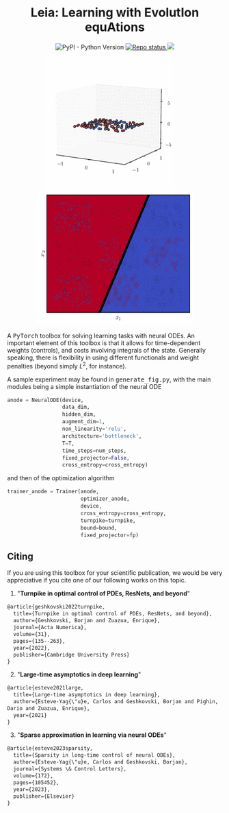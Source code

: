 <!-- Title -->
<h1 align="center">
  Leia: Learning with EvolutIon equAtions
</h1>

<!-- Information badges -->
<p align="center">
  <img alt="PyPI - Python Version" src="https://img.shields.io/pypi/pyversions/dedalus">
  <a href="https://www.repostatus.org/#concept">
    <img alt="Repo status" src="https://www.repostatus.org/badges/latest/concept.svg" />
  </a>
  <a href="https://doi.org/10.1017/S0962492922000046">
  <img src="https://zenodo.org/badge/DOI/10.1017/S0962492922000046.svg">
  </a>
</p>

<p align="center">
  <img src="videos/traj.gif" alt="animated" width="302", height="311"/>
  &nbsp;
  &nbsp;
  &nbsp;
  <img src="videos/gen.gif" alt="animated" width="365", height="311"/>
</p>

A <tt>PyTorch</tt> toolbox for solving learning tasks with neural ODEs. An important element of this toolbox is that it allows for time-dependent weights (controls), and costs involving integrals of the state. Generally speaking, there is flexibility in using different functionals and weight penalties (beyond simply $L^2$, for instance).

A sample experiment may be found in <tt>generate_fig.py</tt>, with the main modules being a simple instantiation of the neural ODE

```python
anode = NeuralODE(device, 
                  data_dim, 
                  hidden_dim, 
                  augment_dim=1, 
                  non_linearity='relu',
                  architecture='bottleneck', 
                  T=T, 
                  time_steps=num_steps, 
                  fixed_projector=False, 
                  cross_entropy=cross_entropy)
```
and then of the optimization algorithm

```python
trainer_anode = Trainer(anode, 
                        optimizer_anode, 
                        device, 
                        cross_entropy=cross_entropy, 
                        turnpike=turnpike,
                        bound=bound, 
                        fixed_projector=fp)
```

## Citing 

If you are using this toolbox for your scientific publication, we would be very appreciative if you cite one of our following works on this topic.

1. "**Turnpike in optimal control of PDEs, ResNets, and beyond**"

```
@article{geshkovski2022turnpike,
  title={Turnpike in optimal control of PDEs, ResNets, and beyond},
  author={Geshkovski, Borjan and Zuazua, Enrique},
  journal={Acta Numerica},
  volume={31},
  pages={135--263},
  year={2022},
  publisher={Cambridge University Press}
}
```

2. "**Large-time asymptotics in deep learning**"

```
@article{esteve2021large,
  title={Large-time asymptotics in deep learning},
  author={Esteve-Yag{\"u}e, Carlos and Geshkovski, Borjan and Pighin, Dario and Zuazua, Enrique},
  year={2021}
}
```

3. "**Sparse approximation in learning via neural ODEs**"

```
@article{esteve2023sparsity,
  title={Sparsity in long-time control of neural ODEs},
  author={Esteve-Yag{\"u}e, Carlos and Geshkovski, Borjan},
  journal={Systems \& Control Letters},
  volume={172},
  pages={105452},
  year={2023},
  publisher={Elsevier}
}
```

<!-- ## Improvements

The toolbox can be improved by further adding the following functionalities: 
- Weight clipping for bottleneck architectures to ensure $L^1$ and $L^\infty$ constraints.
- Time-dependent weights for non-uniform time-stepping. -->
